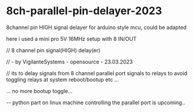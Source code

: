 # 8ch-parallel-pin-delayer-2023
 8channel pin HIGH signal delayer
for arduino style mcu, could be adapted

here i used a mini pro 5V 16MHz setup with 8 IN/OUT

// 8 channel pin signal(HIGH) delay(er)

// - by VigilanteSystems - opensource - 23.03.2023

// its to delay signals from 8 channel parallel port signals to relays to avoid toggling relays at system reboot/bootup etc ...

... no more bootup toggle...

-- python part on linux machine controlling the parallel port is upcoming..
